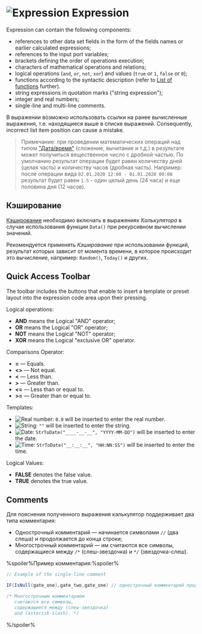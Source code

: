 # ![Expression](../../../images/icons/calcdata/expression_default.svg) Expression

Expression can contain the following components:

* references to other data set fields in the form of the fields names or earlier calculated expressions;
* references to the input port variables;
* brackets defining the order of operations execution;
* characters of mathematical operations and relations;
* logical operations (`and`, `or`, `not`, `xor`) and values (`true` or `1`, `false` or `0`);
* functions according to the syntactic description (refer to [List of functions](../../func/calc-func/README.md) further).
* string expressions in quotation marks ("string expression");
* integer and real numbers;
* single-line and multi-line comments.

В выражении возможно использовать ссылки на ранее вычисленные выражения, т.е. находящиеся выше в списке выражений. Consequently, incorrect list item position can cause a mistake.

> Примечание: при проведении математических операций над типом ["Дата/время"](./../../../data/datatype.md) (сложение, вычитание и т.д.) в результате может получиться вещественное число с дробной частью. По умолчанию результат операции будет равен количеству дней (целая часть) и количеству часов (дробная часть). Например: после операции вида `02.01.2020 12:00 - 01.01.2020 00:00` результат будет равен `1.5` - один целый день (24 часа) и еще половина дня (12 часов).

## Кэширование

[Кэширование](../../../scenario/caching.md) необходимо включать в выражениях *Калькулятора* в случае использования функции `Data()` при рекурсивном вычислении значений.

Рекомендуется применять *Кэширование* при использовании функций, результат которых зависит от момента времени, в которое происходит это вычисление, например: `Random()`, `Today()` и других.

## Quick Access Toolbar

The toolbar includes the buttons that enable to insert a template or preset layout into the expression code area upon their pressing.

Logical operations:

* **AND** means the Logical "AND" operator;
* **OR** means the Logical "OR" operator;
* **NOT** means the Logical "NOT" operator;
* **XOR** means the Logical "exclusive OR" operator.

Comparisons Operator:

* **=** — Equals.
* **<>** — Not equal.
* **<** — Less than.
* **>** — Greater than.
* **<=** — Less than or equal to.
* **>=** — Greater than or equal to.

Templates:

* ![Real number](../../../images/icons/toolbar-controls/type-float_default.svg): `0.0` will be inserted to enter the real number.
* ![String](../../../images/icons/toolbar-controls/type-string_default.svg): `""` will be inserted to enter the string.
* ![Date](../../../images/icons/toolbar-controls/type-date_default.svg): `StrToDate("____-__-__", "YYYY-MM-DD")` will be inserted to enter the date.
* ![Time](../../../images/icons/toolbar-controls/type-time_default.svg): `StrToDate("__:__:__", "HH:NN:SS")` will be inserted to enter the time.

Logical Values:

* **FALSE** denotes the false value.
* **TRUE** denotes the true value.

## Comments

Для пояснения полученного выражения калькулятор поддерживает два типа комментария:

* Однострочный комментарий — начинается символами `//` (два слеша) и продолжается до конца строки;
* Многострочный комментарий — им считаются все символы, содержащиеся между `/*` (слеш-звездочка) и `*/` (звездочка-слеш).

%spoiler%Пример комментария:%spoiler%

```java
// Example of the single-line comment

IF(IsNull(gate_one),gate_two,gate_one) // однострочный комментарий продолжается до конца строки.

/* Многострочным комментарием
   считаются все символы,
   содержащиеся между (слеш-звездочка)
   and (asterisk-slash). */
```

%/spoiler%
